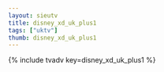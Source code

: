 ```yaml
--- 
layout: sieutv
title: disney_xd_uk_plus1
tags: ["uktv"]
thumb: disney_xd_uk_plus1
---
```

{% include tvadv key=disney_xd_uk_plus1 %}
